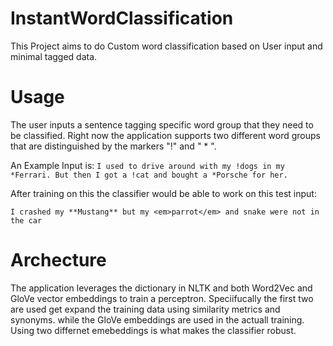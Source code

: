 # InstantWordClassification

This Project aims to do Custom word classification based on User input and minimal tagged data.

# Usage

The user inputs a sentence tagging specific word group that they need to be classified. Right now the application supports two different word groups that are distinguished by the markers "!" and " * ".

An Example Input is:
`I used to drive around with my !dogs in my *Ferrari. But then I got a !cat and bought a *Porsche for her.`

After training on this the classifier would be able to work on this test input:

`I crashed my **Mustang** but my <em>parrot</em> and snake were not in the car`


# Archecture

The application leverages the dictionary in NLTK and both Word2Vec and GloVe vector embeddings to train a perceptron. 
Speciifucally the first two are used get expand the training data using similarity metrics and synonyms. while the GloVe embeddings are used in the actuall training. Using two differnet emebeddings is what makes the classifier robust.